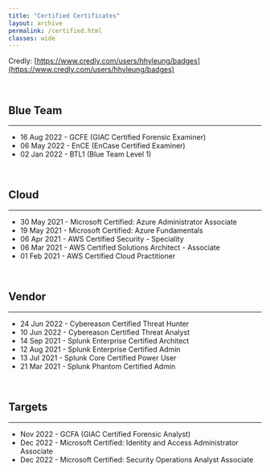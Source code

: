 ```yaml
---
title: "Certified Certificates"
layout: archive
permalink: /certified.html
classes: wide
---
```


Credly: [https://www.credly.com/users/hhyleung/badges](https://www.credly.com/users/hhyleung/badges)

<br>

## Blue Team
---
- 16 Aug 2022 - GCFE (GIAC Certified Forensic Examiner)
- 06 May 2022 - EnCE (EnCase Certified Examiner)
- 02 Jan 2022 - BTL1 (Blue Team Level 1)

<br>

## Cloud
---
- 30 May 2021 - Microsoft Certified: Azure Administrator Associate
- 19 May 2021 - Microsoft Certified: Azure Fundamentals
- 06 Apr 2021 - AWS Certified Security - Speciality
- 06 Mar 2021 - AWS Certified Solutions Architect - Associate
- 01 Feb 2021 - AWS Certified Cloud Practitioner

<br>

## Vendor
---
- 24 Jun 2022 - Cybereason Certified Threat Hunter
- 10 Jun 2022 - Cybereason Certified Threat Analyst
- 14 Sep 2021 - Splunk Enterprise Certified Architect
- 12 Aug 2021 - Splunk Enterprise Certified Admin
- 13 Jul 2021 - Splunk Core Certified Power User
- 21 Mar 2021 - Splunk Phantom Certified Admin

<br>

## Targets
---
- Nov 2022 - GCFA (GIAC Certified Forensic Analyst)
- Dec 2022 - Microsoft Certified: Identity and Access Administrator Associate
- Dec 2022 - Microsoft Certified: Security Operations Analyst Associate

<br>
